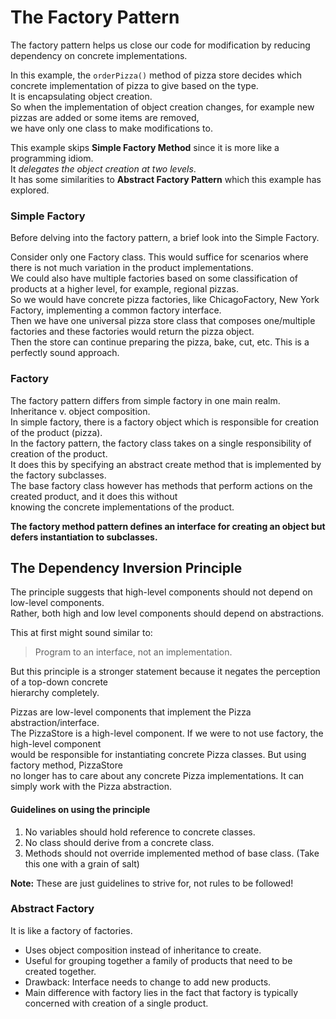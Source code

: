 # The Factory Pattern

The factory pattern helps us close our code for modification by reducing dependency on concrete implementations.

In this example, the `orderPizza()` method of pizza store decides which concrete implementation of pizza to give
based on the type.\
It is encapsulating object creation.\
So when the implementation of object creation changes, for example new pizzas
are added or some items are removed,\
we have only one class to make modifications to.

This example skips **Simple Factory Method** since it is more like a programming idiom.\
It *delegates the object creation at two levels*.\
It has some similarities to **Abstract Factory Pattern** which this example has explored.

### Simple Factory

Before delving into the factory pattern, a brief look into the Simple Factory.

Consider only one Factory class. This would suffice for scenarios where there is not much variation in the product
implementations.\
We could also have multiple factories based on some classification of products at a higher level, for example,
regional pizzas.\
So we would have concrete pizza factories, like ChicagoFactory, New York Factory,
implementing a common factory interface.\
Then we have one universal pizza store class that composes one/multiple
factories and these factories would return the pizza object.\
Then the store can continue preparing the pizza,
bake, cut, etc. This is a perfectly sound approach.

### Factory

The factory pattern differs from simple factory in one main realm. Inheritance v. object composition.\
In simple factory, there is a factory object which is responsible for creation of the product (pizza).\
In the factory pattern, the factory class takes on a single responsibility of creation of the product.\
It does this by specifying an abstract create method that is implemented by the factory subclasses.\
The base factory class however has methods that perform actions on the created product, and it does this without\
knowing the concrete implementations of the product.

**The factory method pattern defines an interface for creating an object but defers instantiation to subclasses.**

## The Dependency Inversion Principle

The principle suggests that high-level components should not depend on low-level components.\
Rather, both high and low level components should depend on abstractions.

This at first might sound similar to:
> Program to an interface, not an implementation.

But this principle is a stronger statement because it negates the perception of a top-down concrete\
hierarchy completely.

Pizzas are low-level components that implement the Pizza abstraction/interface.\
The PizzaStore is a high-level component. If we were to not use factory, the high-level component\
would be responsible for instantiating concrete Pizza classes. But using factory method, PizzaStore\
no longer has to care about any concrete Pizza implementations. It can simply work with the Pizza abstraction.

#### Guidelines on using the principle

1. No variables should hold reference to concrete classes.
2. No class should derive from a concrete class.
3. Methods should not override implemented method of base class. (Take this one with a grain of salt)

**Note:** These are just guidelines to strive for, not rules to be followed!

### Abstract Factory

It is like a factory of factories.

- Uses object composition instead of inheritance to create.
- Useful for grouping together a family of products that need to be created together.
- Drawback: Interface needs to change to add new products.
- Main difference with factory lies in the fact that factory is typically concerned with creation of a single product.